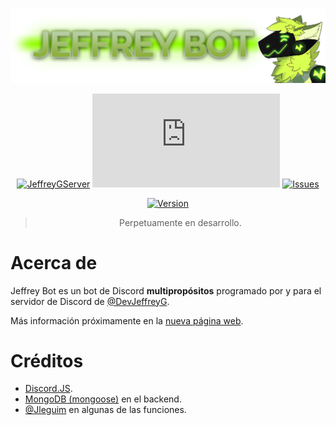 <div align="center">

  <!---[![LastUpdate](https://media.discordapp.net/attachments/485191462422577182/870102754004189194/itsdark.png)](https://discord.gg/fJvVgkN)--->
  
  <a href=https://discord.gg/fJvVgkN><img src="src/resources/imgs/GitBanner.png"></a>
  
  [![JeffreyGServer](https://img.shields.io/discord/447797737216278528.svg?label=JG%20Server&logo=Discord&color=%235865F2&style=for-the-badge)](https://discord.gg/fJvVgkN)
  [![DiscordJS](https://img.shields.io/github/package-json/dependency-version/devjeffreyg/jeffreybot/discord.js?label=D.JS&style=for-the-badge&color=%235865F2)](https://npmjs.com/package/discord.js)
  [![Issues](https://img.shields.io/github/issues-raw/devjeffreyg/jeffreybot?style=for-the-badge)](https://github.com/DevJeffreyG/JeffreyBot/issues?q=is%3Aissue+is%3Aopen)
  
  [![Version](https://img.shields.io/github/package-json/v/devjeffreyg/jeffreybot?label=JeffreyBot&style=for-the-badge)](https://github.com/DevJeffreyG/JeffreyBot)

  > Perpetuamente en desarrollo.
</div>

# Acerca de
Jeffrey Bot es un bot de Discord **multipropósitos** programado por y para el servidor de Discord de [@DevJeffreyG](https://github.com/DevJeffreyG).

Más información próximamente en la [nueva página web](https://jeffreybot.onrender.com/).

# Créditos
- [Discord.JS](https://github.com/discordjs/discord.js).
- [MongoDB (mongoose)](https://www.mongodb.com) en el backend.
- [@Jleguim](https://github.com/Jleguim/) en algunas de las funciones.
